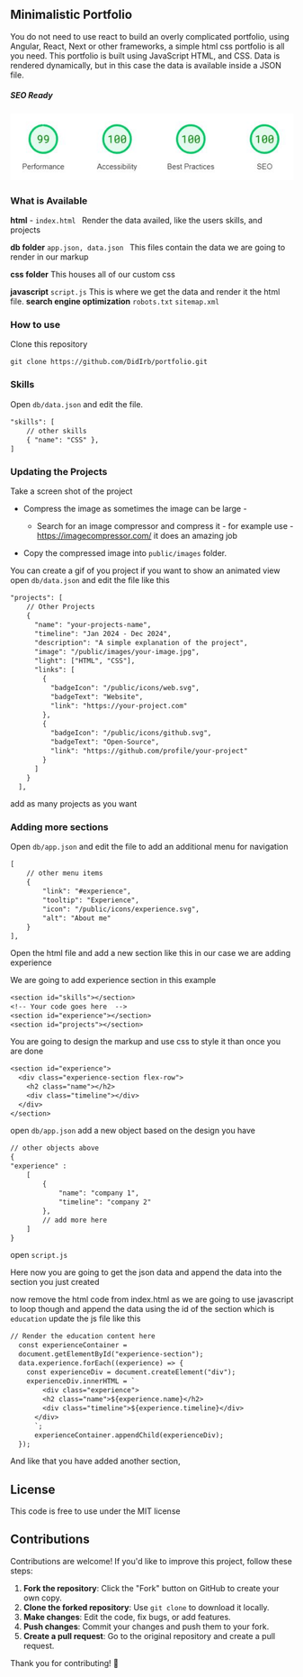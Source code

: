 ## Minimalistic Portfolio

You do not need to use react to build an overly complicated portfolio, using Angular, React, Next or other frameworks, a simple html css portfolio is all you need.
This portfolio is built using JavaScript HTML, and CSS.
Data is rendered dynamically, but in this case the data is available inside a JSON file.

##### SEO Ready

<p>
<img src="/public/performance.jpg" alt="SEO performance">
</p>


### What is Available

**html** - `index.html `
Render the data availed, like the users skills, and projects

**db folder** `app.json, data.json `
This files contain the data we are going to render in our markup

**css folder**
This houses all of our custom css

**javascript** `script.js`
This is where we get the data and render it the html file.
**search engine optimization** `robots.txt` `sitemap.xml`

### How to use

Clone this repository

```
git clone https://github.com/DidIrb/portfolio.git
```

### Skills

Open `db/data.json` and edit the file.

```
"skills": [
    // other skills
    { "name": "CSS" },
]
```

### Updating the Projects

Take a screen shot of the project

- Compress the image as sometimes the image can be large -

  - Search for an image compressor and compress it - for example use -https://imagecompressor.com/ it does an amazing job

- Copy the compressed image into `public/images` folder.

You can create a gif of you project if you want to show an animated view
open `db/data.json` and edit the file like this

```
"projects": [
    // Other Projects
    {
      "name": "your-projects-name",
      "timeline": "Jan 2024 - Dec 2024",
      "description": "A simple explanation of the project",
      "image": "/public/images/your-image.jpg",
      "light": ["HTML", "CSS"],
      "links": [
        {
          "badgeIcon": "/public/icons/web.svg",
          "badgeText": "Website",
          "link": "https://your-project.com"
        },
        {
          "badgeIcon": "/public/icons/github.svg",
          "badgeText": "Open-Source",
          "link": "https://github.com/profile/your-project"
        }
      ]
    }
  ],
```

add as many projects as you want

### Adding more sections

Open `db/app.json` and edit the file to add an additional menu for navigation

```
[
    // other menu items
    {
        "link": "#experience",
        "tooltip": "Experience",
        "icon": "/public/icons/experience.svg",
        "alt": "About me"
    }
],
```

Open the html file and add a new section like this in our case we are adding experience

We are going to add experience section in this example

```
<section id="skills"></section>
<!-- Your code goes here  -->
<section id="experience"></section>
<section id="projects"></section>
```

You are going to design the markup and use css to style it than once you are done

```
<section id="experience">
  <div class="experience-section flex-row">
    <h2 class="name"></h2>
    <div class="timeline"></div>
  </div>
</section>
```
open `db/app.json` add a new object based on the design you have

```
// other objects above
{
"experience" : 
    [
        {
            "name": "company 1",
            "timeline": "company 2"
        },
        // add more here
    ]
}
```

open `script.js`

Here now you are going to get the json data and append the data into the section you just created

now remove the html code from index.html as we are going to use javascript to loop though and append the data using the id of the section which is `education` update the js file like this


```
// Render the education content here 
  const experienceContainer = 
  document.getElementById("experience-section");
  data.experience.forEach((experience) => {
    const experienceDiv = document.createElement("div");
    experienceDiv.innerHTML = `
        <div class="experience">
        <h2 class="name">${experience.name}</h2>
        <div class="timeline">${experience.timeline}</div>
      </div>
      `;
      experienceContainer.appendChild(experienceDiv);
  });
```


And like that you have added another section,

<!-- I kind of got tired writing this so you can update it if you want -->

## License

This code is free to use under the MIT license

## Contributions

Contributions are welcome! If you'd like to improve this project, follow these steps:

1. **Fork the repository**: Click the "Fork" button on GitHub to create your own copy.
2. **Clone the forked repository**: Use `git clone` to download it locally.
3. **Make changes**: Edit the code, fix bugs, or add features.
4. **Push changes**: Commit your changes and push them to your fork.
5. **Create a pull request**: Go to the original repository and create a pull request.

Thank you for contributing! 🙌
